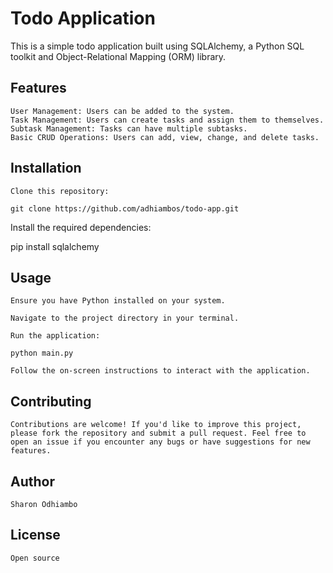 # Todo Application 
This is a simple todo application built using SQLAlchemy, a Python SQL toolkit and Object-Relational Mapping (ORM) library.

## Features

    User Management: Users can be added to the system.
    Task Management: Users can create tasks and assign them to themselves.
    Subtask Management: Tasks can have multiple subtasks.
    Basic CRUD Operations: Users can add, view, change, and delete tasks.

## Installation

    Clone this repository:

    git clone https://github.com/adhiambos/todo-app.git

   Install the required dependencies:

   pip install sqlalchemy

## Usage

    Ensure you have Python installed on your system.

    Navigate to the project directory in your terminal.

    Run the application:

    python main.py

    Follow the on-screen instructions to interact with the application.

## Contributing 

    Contributions are welcome! If you'd like to improve this project, please fork the repository and submit a pull request. Feel free to open an issue if you encounter any bugs or have suggestions for new features.

## Author 
    Sharon Odhiambo

## License

    Open source
 



